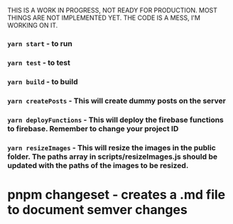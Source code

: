 THIS IS A WORK IN PROGRESS, NOT READY FOR PRODUCTION.
MOST THINGS ARE NOT IMPLEMENTED YET.
THE CODE IS A MESS, I'M WORKING ON IT.

### `yarn start` - to run

### `yarn test` - to test

### `yarn build` - to build

### `yarn createPosts` - This will create dummy posts on the server

### `yarn deployFunctions` - This will deploy the firebase functions to firebase. Remember to change your project ID

### `yarn resizeImages` - This will resize the images in the public folder. The paths array in scripts/resizeImages.js should be updated with the paths of the images to be resized.

# pnpm changeset - creates a .md file to document semver changes

